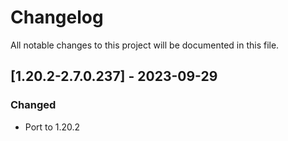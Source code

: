 # Changelog
All notable changes to this project will be documented in this file.

## [1.20.2-2.7.0.237] - 2023-09-29
### Changed
 - Port to 1.20.2
